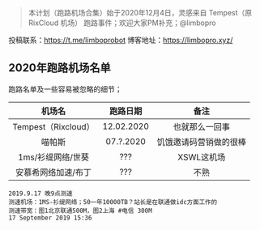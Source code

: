 
> 本计划（跑路机场合集）始于2020年12月4日，灵感来自 Tempest（原 RixCloud 机场） 跑路事件；欢迎大家PM补充；@limbopro 

投稿联系：https://t.me/limboprobot
博客地址：https://limbopro.xyz/

## 2020年跑路机场名单

跑路名单及一些容易被忽略的细节；

|       机场名        |  跑路日期  |          备注          |
| :-----------------: | :--------: | :--------------------: |
| Tempest（Rixcloud） | 12.02.2020 |     也就那么一回事     |
|       喵帕斯        | 07.?.2020  | 饥饿邀请码营销做的很棒 |
|  1ms/衫缇网络/世葵  |    ???     |       XSWL这机场       |
| 安慕希网络加速/布丁 |    ???     |          不熟          |

```
2019.9.17 晚9点测速
测速机场：1MS-衫缇网络；50一年10000TB？站长是在联通做idc方面工作的
测速带宽：图1北京联通500M，图2上海 #电信 300M
17 September 2019 15:36
```

